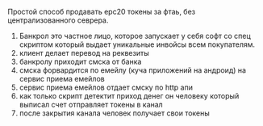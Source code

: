 Простой способ продавать ерс20 токены за фтаь, без централизованного севрера. 

1. Банкрол это частное лицо, которое запускает у себя софт со спец скриптом который выдает уникальные инвойсы всем покупателям. 
2. клиент делает перевод на реквезиты
3. банкролу приходит смска от банка
4. смска форвардится по емейлу (куча приложений на андроид) на сервис приема емейлов
5. сервис приема емейлов отдает смску по http апи
6. как только скрипт детектит приход денег он человеку который выписал счет отправляет токены в канал
7. после закрытия канала человек получает свои токены
